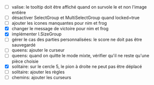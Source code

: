 - [ ] valise: le tooltip doit être affiché quand on survole le <a> et non l'image entière
- [ ] désactiver SelectGroup et MultiSelectGroup quand locked=true
- [ ] ajouter les icones manquantes pour nim et frog
- [x] changer le message de victoire pour nim et frog
- [x] implémenter I.SizeGroup
- [ ] gérer le cas des parties personnalisées: le score ne doit pas être sauvegardé
- [ ] queens: ajouter le curseur
- [ ] queens: quand on quitte le mode mixte, vérifier qu'il ne reste qu'une pièce choisie
- [x] solitaire: sur le cercle 5, le pion à droite ne peut pas être déplacé 
- [ ] solitaire: ajouter les règles
- [ ] chemins: ajouter les curseurs